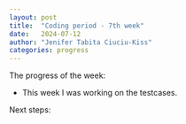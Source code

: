 ```yaml
---
layout: post
title:  "Coding period - 7th week"
date:   2024-07-12
author: "Jenifer Tabita Ciuciu-Kiss"	
categories: progress
---
```




The progress of the week:
- This week I was working on the testcases. 


Next steps:




